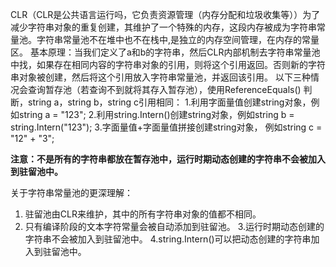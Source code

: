 

CLR（CLR是公共语言运行吗，它负责资源管理（内存分配和垃圾收集等））为了减少字符串对象的重复创建，其维护了一个特殊的内存，这段内存被成为字符串常量池。字符串常量池不在堆中也不在栈中,是独立的内存空间管理，在内存的常量区。
基本原理：当我们定义了a和b的字符串，然后CLR内部机制去字符串常量池中找，如果存在相同内容的字符串对象的引用，则将这个引用返回。否则新的字符串对象被创建，然后将这个引用放入字符串常量池，并返回该引用。
以下三种情况会查询暂存池（若查询不到就将其存入暂存池），使用ReferenceEquals() 判断，string a，string b，string c引用相同：
1.利用字面量值创建string对象，例如string a = "123";
2.利用string.Intern()创建string对象，例如string b = string.Intern("123");
3.字面量值+字面量值拼接创建string对象， 例如string c = "12" + "3";

**注意：不是所有的字符串都放在暂存池中，运行时期动态创建的字符串不会被加入到驻留池中。**

关于字符串常量池的更深理解：
1. 驻留池由CLR来维护，其中的所有字符串对象的值都不相同。
2. 只有编译阶段的文本字符常量会被自动添加到驻留池。
3.运行时期动态创建的字符串不会被加入到驻留池中。
4.string.Intern()可以把动态创建的字符串加入到驻留池中。
